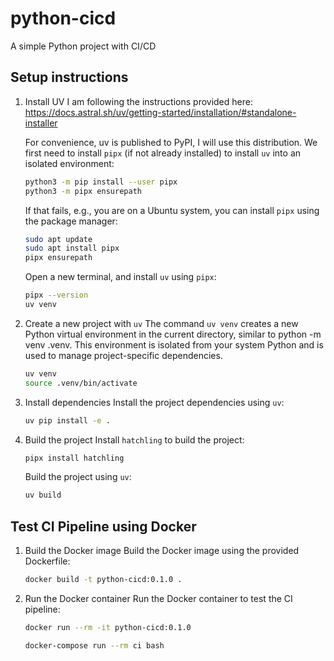 # python-cicd
A simple Python project with CI/CD

## Setup instructions

1. Install UV
    I am following the instructions provided here:
    https://docs.astral.sh/uv/getting-started/installation/#standalone-installer

    For convenience, uv is published to PyPI, I will use this distribution.
    We first need to install `pipx` (if not already installed) to install `uv`
    into an isolated environment:
    ```bash
    python3 -m pip install --user pipx
    python3 -m pipx ensurepath
    ```

    If that fails, e.g., you are on a Ubuntu system, you can install `pipx` using the package manager:
    ```bash
    sudo apt update
    sudo apt install pipx
    pipx ensurepath
    ```

    Open a new terminal, and install `uv` using `pipx`:
    ```bash
    pipx --version
    uv venv
    ```

2. Create a new project with `uv`
    The command `uv venv` creates a new Python virtual environment in the
    current directory, similar to python -m venv .venv. This environment is
    isolated from your system Python and is used to manage project-specific
    dependencies.
    ```bash
    uv venv
    source .venv/bin/activate
    ```
4. Install dependencies
    Install the project dependencies using `uv`:
    ```bash
    uv pip install -e .
    ```
5. Build the project
    Install `hatchling` to build the project:
    ```bash
    pipx install hatchling
    ```

    Build the project using `uv`:
    ```bash
    uv build
    ```


## Test CI Pipeline using Docker
1. Build the Docker image
    Build the Docker image using the provided Dockerfile:
    ```bash
    docker build -t python-cicd:0.1.0 .
    ```

2. Run the Docker container
    Run the Docker container to test the CI pipeline:
    ```bash
    docker run --rm -it python-cicd:0.1.0
    ```

    ```bash
    docker-compose run --rm ci bash
    ```
